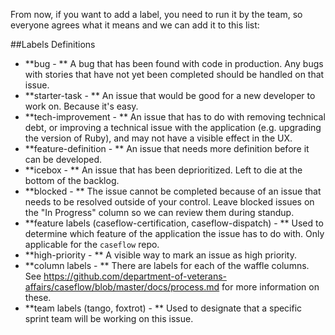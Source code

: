 From now, if you want to add a label, you need to run it by the team, so everyone agrees what it means and we can add it to this list:

##Labels Definitions
- **bug - ** A bug that has been found with code in production. Any bugs with stories that have not yet been completed should be handled on that issue.
- **starter-task - ** An issue that would be good for a new developer to work on. Because it's easy.
- **tech-improvement - ** An issue that has to do with removing technical debt, or improving a technical issue with the application (e.g. upgrading the version of Ruby), and may not have a visible effect in the UX.
- **feature-definition - ** An issue that needs more definition before it can be developed.
- **icebox - ** An issue that has been deprioritized. Left to die at the bottom of the backlog.
- **blocked - ** The issue cannot be completed because of an issue that needs to be resolved outside of your control. Leave blocked issues on the "In Progress" column so we can review them during standup.
- **feature labels (caseflow-certification, caseflow-dispatch) - **  Used to determine which feature of the application the issue has to do with. Only applicable for the `caseflow` repo.
- **high-priority - ** A visible way to mark an issue as high priority.
- **column labels - ** There are labels for each of the waffle columns. See <https://github.com/department-of-veterans-affairs/caseflow/blob/master/docs/process.md> for more information on these.
- **team labels (tango, foxtrot) - ** Used to designate that a specific sprint team will be working on this issue.

